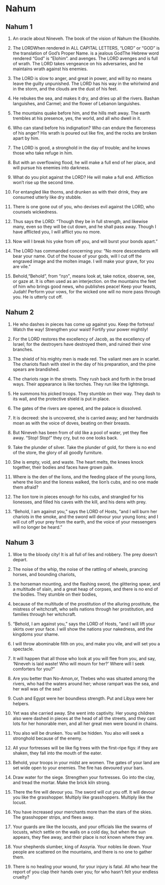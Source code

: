 # Nahum

## Nahum 1

1. An oracle about Nineveh. The book of the vision of Nahum the Elkoshite.

2. The LORDWhen rendered in ALL CAPITAL LETTERS, “LORD” or “GOD” is the translation of God’s Proper Name. is a jealous GodThe Hebrew word rendered “God” is “Elohim”. and avenges. The LORD avenges and is full of wrath. The LORD takes vengeance on his adversaries, and he maintains wrath against his enemies.

3. The LORD is slow to anger, and great in power, and will by no means leave the guilty unpunished. The LORD has his way in the whirlwind and in the storm, and the clouds are the dust of his feet.

4. He rebukes the sea, and makes it dry, and dries up all the rivers. Bashan languishes, and Carmel; and the flower of Lebanon languishes.

5. The mountains quake before him, and the hills melt away. The earth trembles at his presence, yes, the world, and all who dwell in it.

6. Who can stand before his indignation? Who can endure the fierceness of his anger? His wrath is poured out like fire, and the rocks are broken apart by him.

7. The LORD is good, a stronghold in the day of trouble; and he knows those who take refuge in him.

8. But with an overflowing flood, he will make a full end of her place, and will pursue his enemies into darkness.

9. What do you plot against the LORD? He will make a full end. Affliction won’t rise up the second time.

10. For entangled like thorns, and drunken as with their drink, they are consumed utterly like dry stubble.

11. There is one gone out of you, who devises evil against the LORD, who counsels wickedness.

12. Thus says the LORD: “Though they be in full strength, and likewise many, even so they will be cut down, and he shall pass away. Though I have afflicted you, I will afflict you no more.

13. Now will I break his yoke from off you, and will burst your bonds apart.”

14. The LORD has commanded concerning you: “No more descendants will bear your name. Out of the house of your gods, will I cut off the engraved image and the molten image. I will make your grave, for you are vile.”  

15.   Behold,“Behold”, from “הִנֵּה”, means look at, take notice, observe, see, or gaze at. It is often used as an interjection. on the mountains the feet of him who brings good news, who publishes peace! Keep your feasts, Judah! Perform your vows, for the wicked one will no more pass through you. He is utterly cut off.   

## Nahum 2

1. He who dashes in pieces has come up against you. Keep the fortress! Watch the way! Strengthen your waist! Fortify your power mightily!

2. For the LORD restores the excellency of Jacob, as the excellency of Israel; for the destroyers have destroyed them, and ruined their vine branches.

3. The shield of his mighty men is made red. The valiant men are in scarlet. The chariots flash with steel in the day of his preparation, and the pine spears are brandished.

4. The chariots rage in the streets. They rush back and forth in the broad ways. Their appearance is like torches. They run like the lightnings.

5. He summons his picked troops. They stumble on their way. They dash to its wall, and the protective shield is put in place.

6. The gates of the rivers are opened, and the palace is dissolved.

7. It is decreed: she is uncovered, she is carried away; and her handmaids moan as with the voice of doves, beating on their breasts.

8. But Nineveh has been from of old like a pool of water, yet they flee away. “Stop! Stop!” they cry, but no one looks back.

9. Take the plunder of silver. Take the plunder of gold, for there is no end of the store, the glory of all goodly furniture.

10. She is empty, void, and waste. The heart melts, the knees knock together, their bodies and faces have grown pale.

11. Where is the den of the lions, and the feeding place of the young lions, where the lion and the lioness walked, the lion’s cubs, and no one made them afraid?

12. The lion tore in pieces enough for his cubs, and strangled for his lionesses, and filled his caves with the kill, and his dens with prey.

13. “Behold, I am against you,” says the LORD of Hosts, “and I will burn her chariots in the smoke, and the sword will devour your young lions; and I will cut off your prey from the earth, and the voice of your messengers will no longer be heard.”   

## Nahum 3

1. Woe to the bloody city! It is all full of lies and robbery. The prey doesn’t depart.

2. The noise of the whip, the noise of the rattling of wheels, prancing horses, and bounding chariots,

3. the horseman mounting, and the flashing sword, the glittering spear, and a multitude of slain, and a great heap of corpses, and there is no end of the bodies. They stumble on their bodies,

4. because of the multitude of the prostitution of the alluring prostitute, the mistress of witchcraft, who sells nations through her prostitution, and families through her witchcraft.

5. “Behold, I am against you,” says the LORD of Hosts, “and I will lift your skirts over your face. I will show the nations your nakedness, and the kingdoms your shame.

6. I will throw abominable filth on you, and make you vile, and will set you a spectacle.

7. It will happen that all those who look at you will flee from you, and say, ‘Nineveh is laid waste! Who will mourn for her?’ Where will I seek comforters for you?”  

8.   Are you better than No-Amon,or, Thebes who was situated among the rivers, who had the waters around her; whose rampart was the sea, and her wall was of the sea?

9. Cush and Egypt were her boundless strength. Put and Libya were her helpers.

10. Yet was she carried away. She went into captivity. Her young children also were dashed in pieces at the head of all the streets, and they cast lots for her honorable men, and all her great men were bound in chains.

11. You also will be drunken. You will be hidden. You also will seek a stronghold because of the enemy.

12. All your fortresses will be like fig trees with the first-ripe figs: if they are shaken, they fall into the mouth of the eater.

13. Behold, your troops in your midst are women. The gates of your land are set wide open to your enemies. The fire has devoured your bars.

14. Draw water for the siege. Strengthen your fortresses. Go into the clay, and tread the mortar. Make the brick kiln strong.

15. There the fire will devour you. The sword will cut you off. It will devour you like the grasshopper. Multiply like grasshoppers. Multiply like the locust.

16. You have increased your merchants more than the stars of the skies. The grasshopper strips, and flees away.

17. Your guards are like the locusts, and your officials like the swarms of locusts, which settle on the walls on a cold day, but when the sun appears, they flee away, and their place is not known where they are.

18. Your shepherds slumber, king of Assyria. Your nobles lie down. Your people are scattered on the mountains, and there is no one to gather them.

19. There is no healing your wound, for your injury is fatal. All who hear the report of you clap their hands over you; for who hasn’t felt your endless cruelty?    